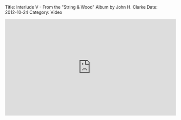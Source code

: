 Title: Interlude V - From the "String & Wood" Album by John H. Clarke
Date: 2012-10-24
Category: Video

<iframe width="560" height="315" src="https://www.youtube.com/embed/erKFwHvQCJc" title="YouTube video player" frameborder="0" allow="accelerometer; autoplay; clipboard-write; encrypted-media; gyroscope; picture-in-picture" allowfullscreen></iframe>

